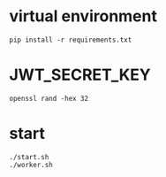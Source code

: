 
# virtual environment
```
pip install -r requirements.txt
```


# JWT_SECRET_KEY
```
openssl rand -hex 32
```

# start
```
./start.sh
./worker.sh
```
